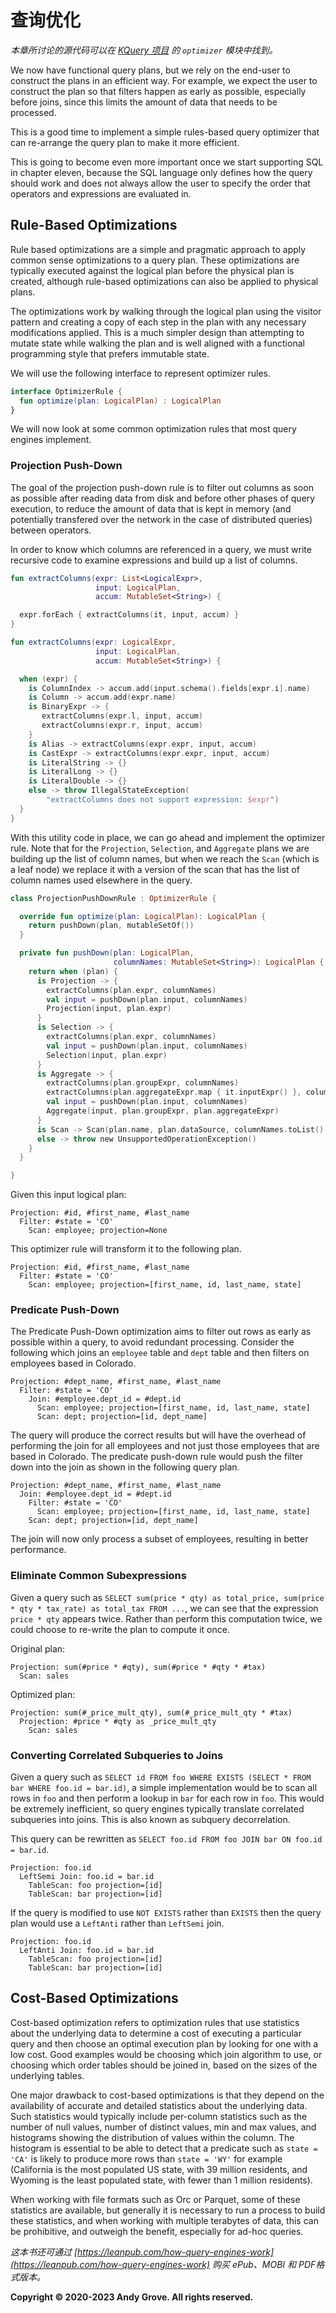 # 查询优化

_本章所讨论的源代码可以在 [KQuery 项目](https://github.com/andygrove/how-query-engines-work) 的 `optimizer` 模块中找到。_

We now have functional query plans, but we rely on the end-user to construct the plans in an efficient way. For example, we expect the user to construct the plan so that filters happen as early as possible, especially before joins, since this limits the amount of data that needs to be processed.

This is a good time to implement a simple rules-based query optimizer that can re-arrange the query plan to make it more efficient.

This is going to become even more important once we start supporting SQL in chapter eleven, because the SQL language only defines how the query should work and does not always allow the user to specify the order that operators and expressions are evaluated in.

## Rule-Based Optimizations

Rule based optimizations are a simple and pragmatic approach to apply common sense optimizations to a query plan. These optimizations are typically executed against the logical plan before the physical plan is created, although rule-based optimizations can also be applied to physical plans.

The optimizations work by walking through the logical plan using the visitor pattern and creating a copy of each step in the plan with any necessary modifications applied. This is a much simpler design than attempting to mutate state while walking the plan and is well aligned with a functional programming style that prefers immutable state.

We will use the following interface to represent optimizer rules.

```kotlin
interface OptimizerRule {
  fun optimize(plan: LogicalPlan) : LogicalPlan
}
```

We will now look at some common optimization rules that most query engines implement.

### Projection Push-Down

The goal of the projection push-down rule is to filter out columns as soon as possible after reading data from disk and before other phases of query execution, to reduce the amount of data that is kept in memory (and potentially transfered over the network in the case of distributed queries) between operators.

In order to know which columns are referenced in a query, we must write recursive code to examine expressions and build up a list of columns.

```kotlin
fun extractColumns(expr: List<LogicalExpr>,
                   input: LogicalPlan,
                   accum: MutableSet<String>) {

  expr.forEach { extractColumns(it, input, accum) }
}

fun extractColumns(expr: LogicalExpr,
                   input: LogicalPlan,
                   accum: MutableSet<String>) {

  when (expr) {
    is ColumnIndex -> accum.add(input.schema().fields[expr.i].name)
    is Column -> accum.add(expr.name)
    is BinaryExpr -> {
       extractColumns(expr.l, input, accum)
       extractColumns(expr.r, input, accum)
    }
    is Alias -> extractColumns(expr.expr, input, accum)
    is CastExpr -> extractColumns(expr.expr, input, accum)
    is LiteralString -> {}
    is LiteralLong -> {}
    is LiteralDouble -> {}
    else -> throw IllegalStateException(
        "extractColumns does not support expression: $expr")
  }
}
```

With this utility code in place, we can go ahead and implement the optimizer rule. Note that for the `Projection`, `Selection`, and `Aggregate` plans we are building up the list of column names, but when we reach the `Scan` (which is a leaf node) we replace it with a version of the scan that has the list of column names used elsewhere in the query.

```kotlin
class ProjectionPushDownRule : OptimizerRule {

  override fun optimize(plan: LogicalPlan): LogicalPlan {
    return pushDown(plan, mutableSetOf())
  }

  private fun pushDown(plan: LogicalPlan,
                       columnNames: MutableSet<String>): LogicalPlan {
    return when (plan) {
      is Projection -> {
        extractColumns(plan.expr, columnNames)
        val input = pushDown(plan.input, columnNames)
        Projection(input, plan.expr)
      }
      is Selection -> {
        extractColumns(plan.expr, columnNames)
        val input = pushDown(plan.input, columnNames)
        Selection(input, plan.expr)
      }
      is Aggregate -> {
        extractColumns(plan.groupExpr, columnNames)
        extractColumns(plan.aggregateExpr.map { it.inputExpr() }, columnNames)
        val input = pushDown(plan.input, columnNames)
        Aggregate(input, plan.groupExpr, plan.aggregateExpr)
      }
      is Scan -> Scan(plan.name, plan.dataSource, columnNames.toList().sorted())
      else -> throw new UnsupportedOperationException()
    }
  }

}
```

Given this input logical plan:

```
Projection: #id, #first_name, #last_name
  Filter: #state = 'CO'
    Scan: employee; projection=None
```

This optimizer rule will transform it to the following plan.

```
Projection: #id, #first_name, #last_name
  Filter: #state = 'CO'
    Scan: employee; projection=[first_name, id, last_name, state]
```

### Predicate Push-Down

The Predicate Push-Down optimization aims to filter out rows as early as possible within a query, to avoid redundant processing. Consider the following which joins an `employee` table and `dept` table and then filters on employees based in Colorado.

```
Projection: #dept_name, #first_name, #last_name
  Filter: #state = 'CO'
    Join: #employee.dept_id = #dept.id
      Scan: employee; projection=[first_name, id, last_name, state]
      Scan: dept; projection=[id, dept_name]
```

The query will produce the correct results but will have the overhead of performing the join for all employees and not just those employees that are based in Colorado. The predicate push-down rule would push the filter down into the join as shown in the following query plan.

```
Projection: #dept_name, #first_name, #last_name
  Join: #employee.dept_id = #dept.id
    Filter: #state = 'CO'
      Scan: employee; projection=[first_name, id, last_name, state]
    Scan: dept; projection=[id, dept_name]
```

The join will now only process a subset of employees, resulting in better performance.

### Eliminate Common Subexpressions

Given a query such as `SELECT sum(price * qty) as total_price, sum(price * qty * tax_rate) as total_tax FROM ...`, we can see that the expression `price * qty` appears twice. Rather than perform this computation twice, we could choose to re-write the plan to compute it once.

Original plan:

```
Projection: sum(#price * #qty), sum(#price * #qty * #tax)
  Scan: sales
```

Optimized plan:

```
Projection: sum(#_price_mult_qty), sum(#_price_mult_qty * #tax)
  Projection: #price * #qty as _price_mult_qty
    Scan: sales
```

### Converting Correlated Subqueries to Joins

Given a query such as `SELECT id FROM foo WHERE EXISTS (SELECT * FROM bar WHERE foo.id = bar.id)`, a simple implementation would be to scan all rows in `foo` and then perform a lookup in `bar` for each row in `foo`. This would be extremely inefficient, so query engines typically translate correlated subqueries into joins. This is also known as subquery decorrelation.

This query can be rewritten as `SELECT foo.id FROM foo JOIN bar ON foo.id = bar.id`.

```
Projection: foo.id
  LeftSemi Join: foo.id = bar.id
    TableScan: foo projection=[id]
    TableScan: bar projection=[id]
```

If the query is modified to use `NOT EXISTS` rather than `EXISTS` then the query plan would use a `LeftAnti` rather than `LeftSemi` join.

```
Projection: foo.id
  LeftAnti Join: foo.id = bar.id
    TableScan: foo projection=[id]
    TableScan: bar projection=[id]
```

## Cost-Based Optimizations

Cost-based optimization refers to optimization rules that use statistics about the underlying data to determine a cost of executing a particular query and then choose an optimal execution plan by looking for one with a low cost. Good examples would be choosing which join algorithm to use, or choosing which order tables should be joined in, based on the sizes of the underlying tables.

One major drawback to cost-based optimizations is that they depend on the availability of accurate and detailed statistics about the underlying data. Such statistics would typically include per-column statistics such as the number of null values, number of distinct values, min and max values, and histograms showing the distribution of values within the column. The histogram is essential to be able to detect that a predicate such as `state = 'CA'` is likely to produce more rows than `state = 'WY'` for example (California is the most populated US state, with 39 million residents, and Wyoming is the least populated state, with fewer than 1 million residents).

When working with file formats such as Orc or Parquet, some of these statistics are available, but generally it is necessary to run a process to build these statistics, and when working with multiple terabytes of data, this can be prohibitive, and outweigh the benefit, especially for ad-hoc queries.

*这本书还可通过 [https://leanpub.com/how-query-engines-work](https://leanpub.com/how-query-engines-work) 购买 ePub、MOBI 和 PDF格式版本。*

**Copyright © 2020-2023 Andy Grove. All rights reserved.**
